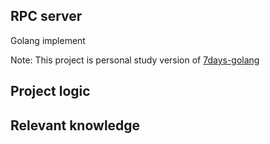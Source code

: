 ## RPC server
Golang implement

Note: This project is personal study version of [7days-golang](https://github.com/geektutu/7days-golang)

## Project logic


## Relevant knowledge


